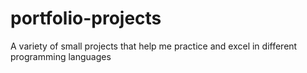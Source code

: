 # portfolio-projects
A variety of small projects that help me practice and excel in different programming languages
